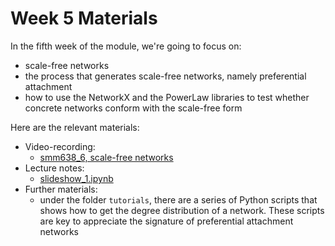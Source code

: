 # Week 5 Materials

In the fifth week of the module, we're going to focus on:

- scale-free networks
- the process that generates scale-free networks, namely preferential attachment
- how to use the NetworkX and the PowerLaw libraries to test whether 
  concrete networks conform with the scale-free form 
  
Here are the relevant materials:

- Video-recording:
  - [smm638_6, scale-free networks][video]
- Lecture notes:
  - [slideshow_1.ipynb][slides]
- Further materials:
  - under the folder `tutorials`, there are a series of Python scripts
    that shows how to get the degree distribution of a network. These
    scripts are key to appreciate the signature of preferential 
    attachment networks

[video]: https://web.microsoftstream.com/video/9a641f62-8cfa-4b17-a8a6-b95fedfe9663 
[slides]: https://github.com/simoneSantoni/net-analysis-smm638/blob/fab7aa6bd71b57efcc42fed5f5e6cfac961ce8dd/lectureNotes/week5/slideshow_1.ipynb
[materials]: https://github.com/simoneSantoni/net-analysis-smm638/tree/master/tutorials/degree